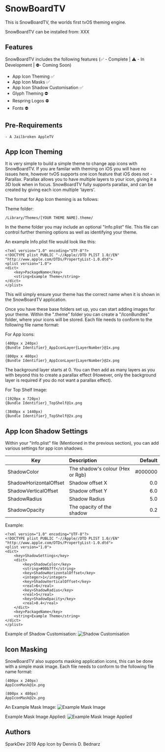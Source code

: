 # SnowBoardTV
This is SnowBoardTV, the worlds first tvOS theming engine.

SnowBoardTV can be installed from: XXX

## Features
SnowBoardTV includes the following features (✅ - Complete | ⚠️ - In Development | ⛔️- Coming Soon) 
- App Icon Theming ✅
- App Icon Masks ✅
- App Icon Shadow Customisation ✅
- Glyph Theming ⛔️
- Respring Logos ⛔️
- Fonts ⛔️

## Pre-Requirements
```
- A Jailbroken AppleTV
```

## App Icon Theming
It is very simple to build a simple theme to change app icons with SnowBoardTV.
If you are familar with theming on iOS you will have no issues here, however tvOS supports one icon feature that iOS does not - Parallax.
Parallax allows you to have multiple layers to your icon, giving it a 3D look when in focus.
SnowBoardTV fully supports parallax, and can be created by giving each icon multiple 'layers'.

The format for App Icon theming is as follows:

Theme folder:
```
/Library/Themes/[YOUR THEME NAME].theme/
```

In the theme folder you may include an optional "Info.plist" file. This file can control further theming options as well as identifying your theme.

An example Info.plist file would look like this:
```
<?xml version="1.0" encoding="UTF-8"?>
<!DOCTYPE plist PUBLIC "-//Apple//DTD PLIST 1.0//EN" "http://www.apple.com/DTDs/PropertyList-1.0.dtd">
<plist version="1.0">
<dict>
	<key>PackageName</key>
	<string>Example Theme</string>
</dict>
</plist>
```
This will simply ensure your theme has the correct name when it is shown in the SnowBoardTV application.

Once you have these base folders set up, you can start adding images for your theme. Within the ".theme" folder you can create a "/IconBundles" folder, where your icons will be stored. Each file needs to conform to the following file name format:

For App Icons:
```
(400px x 240px)
{Bundle Identifier}_AppIconLayer{LayerNumber}@1x.png

(800px x 480px)
{Bundle Identifier}_AppIconLayer{LayerNumber}@2x.png
```
The background layer starts at 0. You can then add as many layers as you with beyond this to create a parallax effect (However, only the background layer is required if you do not want a parallax effect).

For Top Shelf Image:
```
(1920px x 720px)
{Bundle Identifier}_TopShelf@1x.png

(3840px x 1440px)
{Bundle Identifier}_TopShelf@2x.png
```

## App Icon Shadow Settings
Within your "Info.plist" file (Mentioned in the previous section), you can add various settings for app icon shadows.

| Key        | Description           | Default  |
| ------------- |:-------------| -----:|
| ShadowColor      | The shadow's colour (Hex or Rgb) | #000000 |
| ShadowHorizontalOffset      | Shadow offset X      |   0.0 |
| ShadowVerticalOffset | Shadow offset Y      |    6.0 |
| ShadowRadius | Shadow Radius      |    5.0 |
| ShadowOpacity | The opacity of the shadow      |    0.2 |

Example:
```
<?xml version="1.0" encoding="UTF-8"?>
<!DOCTYPE plist PUBLIC "-//Apple//DTD PLIST 1.0//EN" "http://www.apple.com/DTDs/PropertyList-1.0.dtd">
<plist version="1.0">
<dict>
	<key>ShadowSettings</key>
	<dict>
		<key>ShadowColor</key>
		<string>#00b7ff</string>
		<key>ShadowHorizontalOffset</key>
		<integer>1</integer>
		<key>ShadowVerticalOffset</key>
		<real>6</real>
		<key>ShadowRadius</key>
		<real>5</real>
		<key>ShadowOpacity</key>
		<real>0.4</real>
	</dict>
	<key>PackageName</key>
	<string>Example Theme</string>
</dict>
</plist>
```
Example of Shadow Customisation:
![Shadow Customisation](https://i.imgur.com/btWPWTd.png)

## Icon Masking
SnowBoardTV also supports masking application icons, this can be done with a simple mask image.
Each file needs to conform to the following file name format:
```
(400px x 240px)
AppIconMask@1x.png

(800px x 480px)
AppIconMask@2x.png
```

An Example Mask Image:
![Example Mask Image](https://i.imgur.com/anebrje.png)

Example Mask Image Applied:
![Example Mask Image Applied](https://i.imgur.com/S7g8igw.png)


## Authors
SparkDev 2019
App Icon by Dennis D. Bednarz